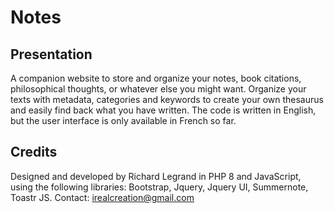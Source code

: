 # Notes
## Presentation
A companion website to store and organize your notes, book citations, philosophical thoughts, or whatever else you might want. 
Organize your texts with metadata, categories and keywords to create your own thesaurus and easily find back what you have written.
The code is written in English, but the user interface is only available in French so far.
## Credits
Designed and developed by Richard Legrand in PHP 8 and JavaScript, using the following libraries: Bootstrap, Jquery, Jquery UI, Summernote, Toastr JS.
Contact: irealcreation@gmail.com
